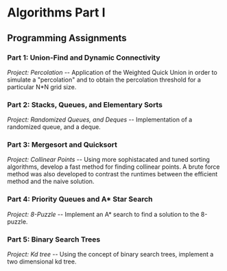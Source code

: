 Algorithms Part I
=================

## Programming Assignments

### Part 1: Union-Find and Dynamic Connectivity
        
*Project: Percolation* -- Application of the Weighted Quick Union in order to simulate a "percolation" and to obtain the percolation threshold for a particular N*N grid size.

### Part 2: Stacks, Queues, and Elementary Sorts
        
*Project: Randomized Queues, and Deques* -- Implementation of a randomized queue, and a deque.

### Part 3: Mergesort and Quicksort

*Project: Collinear Points* -- Using more sophistacated and tuned sorting algorithms, develop a fast method for finding collinear points. A brute force method was also developed to contrast the runtimes between the efficient method and the naive solution.

### Part 4: Priority Queues and A* Star Search

*Project: 8-Puzzle* -- Implement an A* search to find a solution to the 8-puzzle.

### Part 5: Binary Search Trees

*Project: Kd tree* -- Using the concept of binary search trees, implement a two dimensional kd tree.
